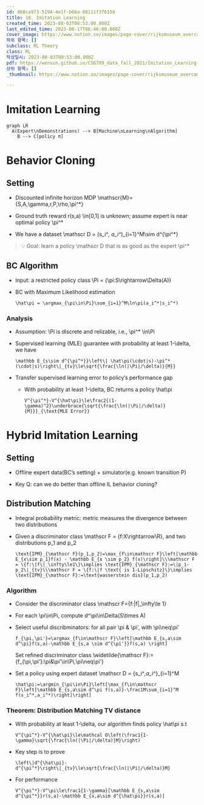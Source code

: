 ```yaml
---
id: 860ca973-5194-4e1f-b6ba-08111f376150
title: 18. Imitation Learning
created_time: 2023-08-03T08:53:00.000Z
last_edited_time: 2023-08-17T06:46:00.000Z
cover_image: https://www.notion.so/images/page-cover/rijksmuseum_avercamp_1620.jpg
하위 항목: []
subclass: RL Theory
class: RL
작성일시: 2023-08-03T08:53:00.000Z
pdf: https://wensun.github.io/CS6789_data_fall_2021/Imitation_Learning.pdf
상위 항목: []
_thumbnail: https://www.notion.so/images/page-cover/rijksmuseum_avercamp_1620.jpg

---
```


# Imitation Learning

```mermaid
graph LR
  A(Expert\nDemonstrations) --> B[Machine\nLearning\nAlgorithm]
	B --> C[policy π]
```

# Behavior Cloning

## Setting

*   Discounted infinite horizon MDP \mathscr{M}={S,A,\gamma,r,P,\rho,\pi^\*}

*   Ground truth reward r(s,a) \in\[0,1] is unknown; assume expert is near optimal policy \pi^\*

*   We have a dataset \mathscr D = (s\_i^*, a\_i^*)\_{i=1}^M\sim d^{\pi^\*}

> 💡 Goal: learn a policy \mathscr D that is as good as the expert \pi^\*

## BC Algorithm

*   Input: a restricted policy class \Pi = {\pi:S\rightarrow\Delta(A)}

*   BC with Maximum Likelihood estimation

    ```undefined
    \hat\pi = \argmax_{\pi\in\Pi}\sum_{i=1}^M\ln\pi(a_i^*|s_i^*)
    ```

### Analysis

*   Assumption: \Pi is discrete and relizable, i.e., \pi^\* \in\Pi

*   Supervised learning (MLE) guarantee with probability at least 1-\delta, we have

    ```undefined
    \mathbb E_{s\sim d^{\pi^*}}\left\| \hat\pi(\cdot|s)-\pi^*(\cdot|s)\right\|_{tv}\le\sqrt{\frac{\ln(|\Pi|/\delta)}{M}}
    ```

*   Transfer supervised learning error to policy’s performance gap

    *   With probability at least 1-\delta, BC returns a policy \hat\pi

        ```undefined
        V^{\pi^*}-V^{\hat\pi}\le\frac2{(1-\gamma)^2}\underbrace{\sqrt{\frac{\ln(|\Pi|/\delta)}{M}}}_{\text{MLE Error}}
        ```

# Hybrid Imitation Learning

## Setting

*   Offline expert data(BC’s setting) + simulator(e.g. known transition P)

*   Key Q: can we do better than offline IL behavior cloning?

## Distribution Matching

*   Integral probability metric: metric measures the divergence between two distributions

*   Given a discriminator class \mathscr F = {f:X\rightarrow\R}, and two distributions p\_1 and p\_2

    ```undefined
    \text{IPM}_{\mathscr F}(p_1,p_2)=\max_{f\in\mathscr F}\left[\mathbb E_{x\sim p_1}f(x) - \mathbb E_{x \sim p_2} f(x)\right]\\\mathscr F = \{f:\|f\|_\infty\le1\}\implies \text{IPM}_{\mathscr F}:=\|p_1-p_2\|_{tv}\\\mathscr F = \{f:\|f \text{ is 1-Lipschitz}\}\implies \text{IPM}_{\mathscr F}:=\text{wasserstein dis}(p_1,p_2)
    ```

### Algorithm

*   Consider the discriminator class \mathscr F={f:|f|\_\infty\le 1}

*   For each \pi\in\Pi, compute d^\pi\in\Delta(S\times A)

*   Select useful discribminators: for all pair \pi & \pi', with \pi\neq\pi’

    ```undefined
    f_{\pi,\pi'}=\argmax_{f\in\mathscr F}\left[\mathbb E_{s,a\sim d^\pi}f(s,a)-\mathbb E_{s,a \sim d^{\pi'}}f(s,a) \right]
    ```

    Set refined discriminator class \widetilde{\mathscr F}:= {f\_{\pi,\pi'}:\pi&\pi'\in\Pi,\pi\neq\pi'}

*   Set a policy using expert dataset \mathscr D = {s\_i^*,a\_i^*}\_{i=1}^M

    ```undefined
    \hat\pi:=\argmin_{\pi\in\Pi}\left[\max_{f\in\mathscr F}\left[\mathbb E_{s,a\sim d^\pi f(s,a)}-\frac1M\sum_{i=1}^M f(s_i^*,a_i^*)\right]\right]
    ```

### Theorem: Distribution Matching TV distance

*   With probability at least 1-\delta, our algorithm finds policy \hat\pi s.t

    ```undefined
    V^{\pi^*}-V^{\hat\pi}\le\mathcal O\left(\frac1{1-\gamma}\sqrt{\frac{\ln(|\Pi|/\delta)}M}\right)
    ```

*   Key step is to prove

    ```undefined
    \left\|d^{\hat\pi}-d^{\pi^*}\right\|_{tv}\le\sqrt{\frac{\ln(|\Pi|/\delta)}M}
    ```

*   For performance

    ```undefined
    V^{\pi^*}-V^\pi\le\frac1{1-\gamma}[\mathbb E_{s,a\sim d^{\pi^*}}r(s,a)-\mathbb E_{s,a\sim d^{\hat\pi}}r(s,a)]
    ```
